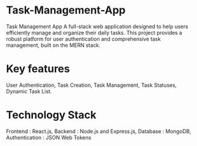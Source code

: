 # Task-Management-App
Task Management App A full-stack web application designed to help users efficiently manage and organize their daily tasks. This project provides a robust platform for user authentication and comprehensive task management, built on the MERN stack.
# Key features
User Authentication, Task Creation, Task Management, Task Statuses, Dynamic Task List.
# Technology Stack
Frontend : React.js, Backend : Node.js and Express.js, Database : MongoDB, Authentication : JSON Web Tokens
